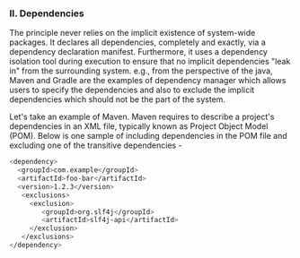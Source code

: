 ### II.	Dependencies
The principle never relies on the implicit existence of system-wide packages. It declares all dependencies, completely and exactly, via a dependency declaration manifest. Furthermore, it uses a dependency isolation tool during execution to ensure that no implicit dependencies "leak in" from the surrounding system.
e.g., from the perspective of the java, Maven and Gradle are the examples of dependency manager which allows users to specify the dependencies and also to exclude the implicit dependencies which should not be the part of the system.

Let's take an example of Maven. Maven requires to describe a project's dependencies in an XML file, typically known as Project Object Model (POM). Below is one sample of including dependencies in the POM file and excluding one of the transitive dependencies -

```sh
<dependency>
  <groupId>com.example</groupId>
  <artifactId>foo-bar</artifactId>
  <version>1.2.3</version>
   <exclusions>
     <exclusion>
        <groupId>org.slf4j</groupId>
        <artifactId>slf4j-api</artifactId>
     </exclusion>
   </exclusions>
</dependency>
```


